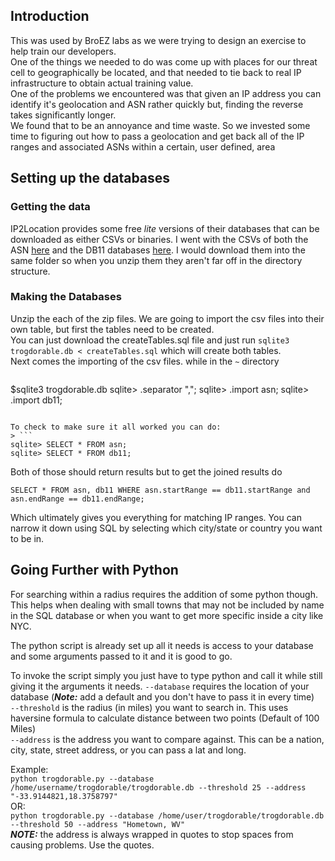 ## Introduction
This was used by BroEZ labs as we were trying to design an exercise to help train our developers.  
One of the things we needed to do was come up with places for our threat cell to geographically be located, and that needed to tie back to real IP infrastructure to obtain actual training value.  
One of the problems we encountered was that given an IP address you can identify it's geolocation and ASN rather quickly but, finding the reverse takes significantly longer.   
We found that to be an annoyance and time waste. So we invested some time to figuring out how to pass a geolocation and get back all of the IP ranges and associated ASNs within a certain, user defined, area

## Setting up the databases
### Getting the data
IP2Location provides some free *lite* versions of their databases that can be downloaded as either CSVs or binaries. I went with the CSVs of both the ASN [here](https://lite.ip2location.com/database/ip-asn "ASN") and the DB11 databases [here](https://lite.ip2location.com/database/ip-country-region-city-latitude-longitude-zipcode-timezone  "DB11"). I would download them into the same folder so when you unzip them they aren't far off in the directory structure.

### Making the Databases
Unzip the each of the zip files. We are going to import the csv files into their own table, but first the tables need to be created.  
You can just download the createTables.sql file and just run `sqlite3 trogdorable.db < createTables.sql` which will create both tables.   
Next comes the importing of the csv files. while in the `~` directory  
>```sql 
$sqlite3 trogdorable.db
sqlite> .separator ",";
sqlite> .import <location of asn csv file> asn;
sqlite> .import <location of db11 csv file> db11;
```

To check to make sure it all worked you can do:
> ```
sqlite> SELECT * FROM asn;
sqlite> SELECT * FROM db11;
```

Both of those should return results but to get the joined results do  

```
SELECT * FROM asn, db11 WHERE asn.startRange == db11.startRange and asn.endRange == db11.endRange;
```
Which ultimately gives you everything for matching IP ranges. You can narrow it down using SQL by selecting which city/state or country you want to be in. 


## Going Further with Python
For searching within a radius requires the addition of some python though. This helps when dealing with small towns that may not be included by name in the SQL database or when you want to get more specific inside a city like NYC. 

The python script is already set up all it needs is access to your database and some arguments passed to it and it is good to go. 

To invoke the script simply you just have to type python and call it while still giving it the arguments it needs.
`--database` requires the location of your database (***Note:*** add a default and you don't have to pass it in every time)  
`--threshold` is the radius (in miles) you want to search in. This uses haversine formula to calculate distance between two points (Default of 100 Miles)  
`--address` is the address you want to compare against. This can be a nation, city, state, street address, or you can pass a lat and long. 

Example:  
```python trogdorable.py --database /home/username/trogdorable/trogdorable.db --threshold 25 --address "-33.9144821,18.3758797"```  
OR:  
```python trogdorable.py --database /home/user/trogdorable/trogdorable.db --threshold 50 --address "Hometown, WV"```  
***NOTE:*** the address is always wrapped in quotes to stop spaces from causing problems. Use the quotes. 

 

   
